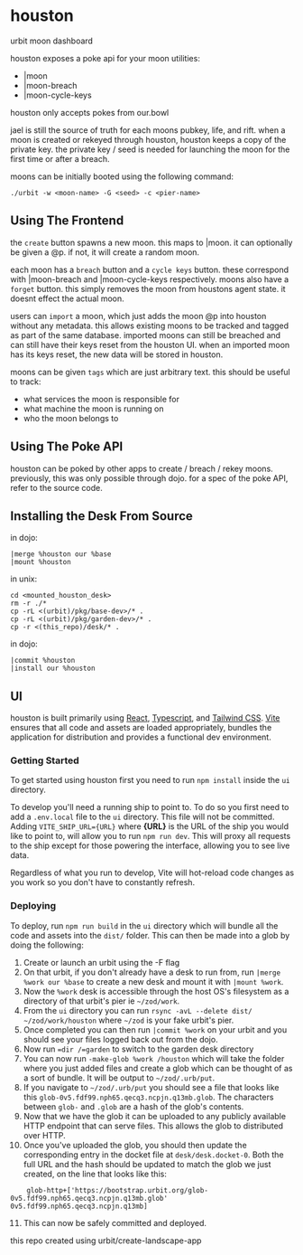 # houston
urbit moon dashboard

houston exposes a poke api for your moon utilities:
 * |moon
 * |moon-breach
 * |moon-cycle-keys
 
houston only accepts pokes from our.bowl

jael is still the source of truth for each moons pubkey, life, and rift.
when a moon is created or rekeyed through houston, houston keeps a copy of the private key.
the private key / seed is needed for launching the moon for the first time or after a breach.

moons can be initially booted using the following command:

```./urbit -w <moon-name> -G <seed> -c <pier-name>```


## Using The Frontend
the ```create``` button spawns a new moon. this maps to |moon.
it can optionally be given a @p. if not, it will create a random moon.

each moon has a ```breach``` button and a ```cycle keys``` button. these correspond with |moon-breach and |moon-cycle-keys respectively.
moons also have a ```forget``` button. this simply removes the moon from houstons agent state. it doesnt effect the actual moon.

users can ```import``` a moon, which just adds the moon @p into houston without any metadata.
this allows existing moons to be tracked and tagged as part of the same database.
imported moons can still be breached and can still have their keys reset from the houston UI.
when an imported moon has its keys reset, the new data will be stored in houston.

moons can be given ```tags``` which are just arbitrary text. this should be useful to track:
 * what services the moon is responsible for
 * what machine the moon is running on
 * who the moon belongs to

## Using The Poke API
houston can be poked by other apps to create / breach / rekey moons. previously, this was only possible through dojo.
for a spec of the poke API, refer to the source code.



## Installing the Desk From Source
in dojo:
```
|merge %houston our %base
|mount %houston
```
in unix:
```
cd <mounted_houston_desk>
rm -r ./*
cp -rL <(urbit)/pkg/base-dev>/* .
cp -rL <(urbit)/pkg/garden-dev>/* .
cp -r <(this_repo)/desk/* .
```
in dojo:
```
|commit %houston
|install our %houston
```

## UI

houston is built primarily using [React], [Typescript], and [Tailwind CSS]. [Vite] ensures that all code and assets are loaded appropriately, bundles the application for distribution and provides a functional dev environment.

### Getting Started

To get started using houston first you need to run `npm install` inside the `ui` directory.

To develop you'll need a running ship to point to. To do so you first need to add a `.env.local` file to the `ui` directory. This file will not be committed. Adding `VITE_SHIP_URL={URL}` where **{URL}** is the URL of the ship you would like to point to, will allow you to run `npm run dev`. This will proxy all requests to the ship except for those powering the interface, allowing you to see live data.

Regardless of what you run to develop, Vite will hot-reload code changes as you work so you don't have to constantly refresh.

### Deploying

To deploy, run `npm run build` in the `ui` directory which will bundle all the code and assets into the `dist/` folder. This can then be made into a glob by doing the following:

1. Create or launch an urbit using the -F flag
2. On that urbit, if you don't already have a desk to run from, run `|merge %work our %base` to create a new desk and mount it with `|mount %work`.
3. Now the `%work` desk is accessible through the host OS's filesystem as a directory of that urbit's pier ie `~/zod/work`.
4. From the `ui` directory you can run `rsync -avL --delete dist/ ~/zod/work/houston` where `~/zod` is your fake urbit's pier.
5. Once completed you can then run `|commit %work` on your urbit and you should see your files logged back out from the dojo.
6. Now run `=dir /=garden` to switch to the garden desk directory
7. You can now run `-make-glob %work /houston` which will take the folder where you just added files and create a glob which can be thought of as a sort of bundle. It will be output to `~/zod/.urb/put`.
8. If you navigate to `~/zod/.urb/put` you should see a file that looks like this `glob-0v5.fdf99.nph65.qecq3.ncpjn.q13mb.glob`. The characters between `glob-` and `.glob` are a hash of the glob's contents.
9. Now that we have the glob it can be uploaded to any publicly available HTTP endpoint that can serve files. This allows the glob to distributed over HTTP.
10. Once you've uploaded the glob, you should then update the corresponding entry in the docket file at `desk/desk.docket-0`. Both the full URL and the hash should be updated to match the glob we just created, on the line that looks like this:

```hoon
    glob-http+['https://bootstrap.urbit.org/glob-0v5.fdf99.nph65.qecq3.ncpjn.q13mb.glob' 0v5.fdf99.nph65.qecq3.ncpjn.q13mb]
```

11. This can now be safely committed and deployed.

[react]: https://reactjs.org/
[typescript]: https://www.typescriptlang.org/
[tailwind css]: https://tailwindcss.com/
[vite]: https://vitejs.dev/

this repo created using urbit/create-landscape-app

